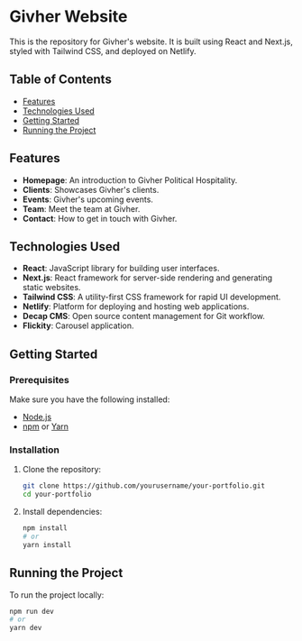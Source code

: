 # Givher Website

This is the repository for Givher's website. It is built using React and Next.js, styled with Tailwind CSS, and deployed on Netlify.

## Table of Contents

- [Features](#features)
- [Technologies Used](#technologies-used)
- [Getting Started](#getting-started)
- [Running the Project](#running-the-project)

## Features

- **Homepage**: An introduction to Givher Political Hospitality.
- **Clients**: Showcases Givher's clients.
- **Events**: Givher's upcoming events.
- **Team**: Meet the team at Givher.
- **Contact**: How to get in touch with Givher.

## Technologies Used

- **React**: JavaScript library for building user interfaces.
- **Next.js**: React framework for server-side rendering and generating static websites.
- **Tailwind CSS**: A utility-first CSS framework for rapid UI development.
- **Netlify**: Platform for deploying and hosting web applications.
- **Decap CMS**: Open source content management for Git workflow.
- **Flickity**: Carousel application.

## Getting Started

### Prerequisites

Make sure you have the following installed:

- [Node.js](https://nodejs.org/en/download/)
- [npm](https://www.npmjs.com/get-npm) or [Yarn](https://yarnpkg.com/)

### Installation

1. Clone the repository:

   ```bash
   git clone https://github.com/yourusername/your-portfolio.git
   cd your-portfolio
   ```

2. Install dependencies:
   ```bash
   npm install
   # or
   yarn install
   ```

## Running the Project

To run the project locally:

```bash
npm run dev
# or
yarn dev
```
